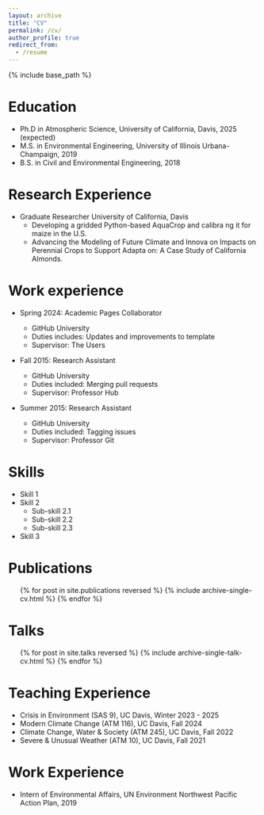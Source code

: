 ```yaml
---
layout: archive
title: "CV"
permalink: /cv/
author_profile: true
redirect_from:
  - /resume
---
```


{% include base_path %}

Education
======
* Ph.D in Atmospheric Science, University of California, Davis, 2025 (expected)
* M.S. in Environmental Engineering, University of Illinois Urbana-Champaign, 2019
* B.S. in Civil and Environmental Engineering, 2018

Research Experience
======
* Graduate Researcher
  University of California, Davis
  * Developing a gridded Python-based AquaCrop and calibra ng it for maize in the U.S.
  * Advancing the Modeling of Future Climate and Innova on Impacts on Perennial Crops to Support 
    Adapta on: A Case Study of California Almonds. 


Work experience
======
* Spring 2024: Academic Pages Collaborator
  * GitHub University
  * Duties includes: Updates and improvements to template
  * Supervisor: The Users

* Fall 2015: Research Assistant
  * GitHub University
  * Duties included: Merging pull requests
  * Supervisor: Professor Hub

* Summer 2015: Research Assistant
  * GitHub University
  * Duties included: Tagging issues
  * Supervisor: Professor Git
  
Skills
======
* Skill 1
* Skill 2
  * Sub-skill 2.1
  * Sub-skill 2.2
  * Sub-skill 2.3
* Skill 3

Publications
======
  <ul>{% for post in site.publications reversed %}
    {% include archive-single-cv.html %}
  {% endfor %}</ul>
  
Talks
======
  <ul>{% for post in site.talks reversed %}
    {% include archive-single-talk-cv.html  %}
  {% endfor %}</ul>
  
Teaching Experience
======
* Crisis in Environment (SAS 9), UC Davis, Winter 2023 - 2025
* Modern Climate Change (ATM 116), UC Davis, Fall 2024
* Climate Change, Water & Society (ATM 245), UC Davis, Fall 2022
* Severe & Unusual Weather (ATM 10), UC Davis, Fall 2021
  
Work Experience
======
* Intern of Environmental Affairs, UN Environment Northwest Pacific Action Plan, 2019
